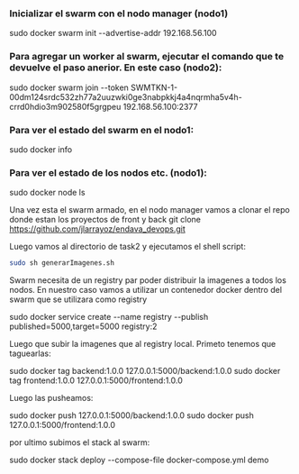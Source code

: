 ### Inicializar el swarm con el nodo manager (nodo1)
sudo docker swarm init --advertise-addr 192.168.56.100

### Para agregar un worker al swarm, ejecutar el comando que te devuelve el paso anerior. En este caso (nodo2):

sudo docker swarm join --token SWMTKN-1-00dm124srdc532zh77a2uuzwki0ge3nabpkkj4a4nqrmha5v4h-crrd0hdio3m902580f5grgpeu 192.168.56.100:2377

### Para ver el estado del swarm en el nodo1:

sudo docker info

### Para ver el estado de los nodos etc. (nodo1):

sudo docker node ls


Una vez esta el swarm armado, en el nodo manager vamos a clonar el repo donde estan los proyectos de front y back
git clone https://github.com/jlarrayoz/endava_devops.git

Luego vamos al directorio de task2 y ejecutamos el shell script:

```bash
sudo sh generarImagenes.sh
```

Swarm necesita de un registry par poder distribuir la imagenes a todos los nodos.
En nuestro caso vamos a utilizar un contenedor docker dentro del swarm que se utilizara como registry

sudo docker service create --name registry --publish published=5000,target=5000 registry:2

Luego que subir la imagenes que al registry local. Primeto tenemos que taguearlas:

sudo docker tag backend:1.0.0 127.0.0.1:5000/backend:1.0.0
sudo docker tag frontend:1.0.0 127.0.0.1:5000/frontend:1.0.0

Luego las pusheamos:

sudo docker push 127.0.0.1:5000/backend:1.0.0
sudo docker push 127.0.0.1:5000/frontend:1.0.0

por ultimo subimos el stack al swarm:

sudo docker stack deploy --compose-file docker-compose.yml demo
